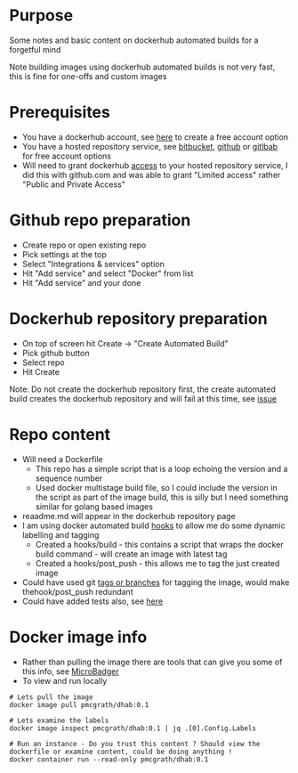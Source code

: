 # Purpose
Some notes and basic content on dockerhub automated builds for a forgetful mind

Note building images using dockerhub automated builds is not very fast, this is fine for one-offs and custom images



# Prerequisites
- You have a dockerhub account, see [here](https://hub.docker.com/) to create a free account option
- You have a hosted repository service, see [bitbucket](https://bitbucket.org/), [github](https://github.com/) or [gitlbab](https://about.gitlab.com/) for free account options
- Will need to grant dockerhub [access](https://docs.docker.com/docker-hub/github/#linking-docker-hub-to-a-github-account) to your hosted repository service, I did this with github.com and was able to grant "Limited access" rather "Public and Private Access"



# Github repo preparation
- Create repo or open existing repo
- Pick settings at the top
- Select "Integrations & services" option
- Hit "Add service" and select "Docker" from list
- Hit "Add service" and your done



# Dockerhub repository preparation
- On top of screen hit Create -> "Create Automated Build"
- Pick github button
- Select repo
- Hit Create

Note: Do not create the dockerhub repository first, the create automated build creates the dockerhub repository and will fail at this time, see [issue](https://github.com/docker/hub-feedback/issues/450#issuecomment-15509724://github.com/docker/hub-feedback/issues/450#issuecomment-155097245)



# Repo content
- Will need a Dockerfile
	- This repo has a simple script that is a loop echoing the version and a sequence number
	- Used docker multistage build file, so I could include the version in the script as part of the image build, this is silly but I need something similar for golang based images
- reaadme.md will appear in the dockerhub repository page
- I am using docker automated build [hooks](https://docs.docker.com/docker-cloud/builds/advanced/#custom-build-phase-hooks) to allow me do some dynamic labelling and tagging
	- Created a hooks/build - this contains a script that wraps the docker build command - will create an image with latest tag
	- Created a hooks/post_push - this allows me to tag the just created image
- Could have used git [tags or branches](https://docs.docker.com/docker-hub/builds/) for tagging the image, would make thehook/post_push redundant
- Could have added tests also, see [here](https://docs.docker.com/docker-cloud/builds/advanced/#override-build-test-or-push-commands)



# Docker image info
- Rather than pulling the image there are tools that can give you some of this info, see [MicroBadger](https://microbadger.com/images/pmcgrath/dhab)
- To view and run locally

```
# Lets pull the image
docker image pull pmcgrath/dhab:0.1

# Lets examine the labels
docker image inspect pmcgrath/dhab:0.1 | jq .[0].Config.Labels

# Run an instance - Do you trust this content ? Should view the dockerfile or examine content, could be doing anything !
docker container run --read-only pmcgrath/dhab:0.1
```
